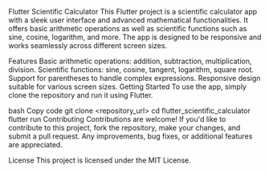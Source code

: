 Flutter Scientific Calculator
This Flutter project is a scientific calculator app with a sleek user interface and advanced mathematical functionalities. It offers basic arithmetic operations as well as scientific functions such as sine, cosine, logarithm, and more. The app is designed to be responsive and works seamlessly across different screen sizes.

Features
Basic arithmetic operations: addition, subtraction, multiplication, division.
Scientific functions: sine, cosine, tangent, logarithm, square root.
Support for parentheses to handle complex expressions.
Responsive design suitable for various screen sizes.
Getting Started
To use the app, simply clone the repository and run it using Flutter.

bash
Copy code
git clone <repository_url>
cd flutter_scientific_calculator
flutter run
Contributing
Contributions are welcome! If you'd like to contribute to this project, fork the repository, make your changes, and submit a pull request. Any improvements, bug fixes, or additional features are appreciated.

License
This project is licensed under the MIT License.
